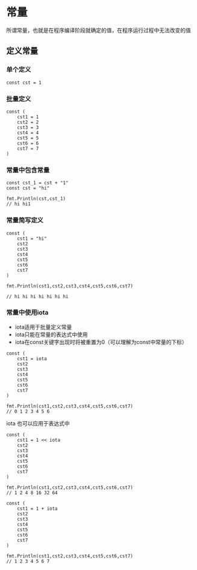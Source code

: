 # 常量

所谓常量，也就是在程序编译阶段就确定的值，在程序运行过程中无法改变的值

## 定义常量

### 单个定义

```golang
const cst = 1
```

### 批量定义

```golang
const (
	cst1 = 1
	cst2 = 2
	cst3 = 3
	cst4 = 4
	cst5 = 5
	cst6 = 6
	cst7 = 7
)
```

### 常量中包含常量

```golang
const cst_1 = cst + "1"
const cst = "hi"

fmt.Println(cst,cst_1)
// hi hi1
```

### 常量简写定义

```golang
const (
	cst1 = "hi"
	cst2
	cst3
	cst4
	cst5
	cst6
	cst7
)

fmt.Println(cst1,cst2,cst3,cst4,cst5,cst6,cst7)

// hi hi hi hi hi hi hi
```

### 常量中使用iota

- iota适用于批量定义常量
- iota只能在常量的表达式中使用
- iota在const关键字出现时将被重置为0（可以理解为const中常量的下标）

```golang
const (
	cst1 = iota
	cst2
	cst3
	cst4
	cst5
	cst6
	cst7
)

fmt.Println(cst1,cst2,cst3,cst4,cst5,cst6,cst7)
// 0 1 2 3 4 5 6
```

iota 也可以应用于表达式中

```golang
const (
	cst1 = 1 << iota
	cst2
	cst3
	cst4
	cst5
	cst6
	cst7
)

fmt.Println(cst1,cst2,cst3,cst4,cst5,cst6,cst7)
// 1 2 4 8 16 32 64
```

```golang
const (
	cst1 = 1 + iota
	cst2
	cst3
	cst4
	cst5
	cst6
	cst7
)

fmt.Println(cst1,cst2,cst3,cst4,cst5,cst6,cst7)
// 1 2 3 4 5 6 7
```

